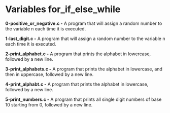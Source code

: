 # Variables for_if_else_while 

**0-positive_or_negative.c -** A program that will assign a random number to the variable n each time it is executed.

**1-last_digit.c -** A program that will assign a random number to the variable n each time it is executed.

**2-print_alphabet.c -** A  program that prints the alphabet in lowercase, followed by a new line.

**3-print_alphabets.c -** A  program that prints the alphabet in lowercase, and then in uppercase, followed by a new line.

**4-print_alphabt.c -** A program that prints the alphabet in lowercase, followed by a new line.

**5-print_numbers.c -** A program that prints all single digit numbers of base 10 starting from 0, followed by a new line.




